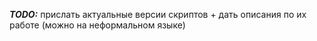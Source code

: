 ***TODO:*** прислать актуальные версии скриптов + дать описания по их работе (можно на неформальном языке)